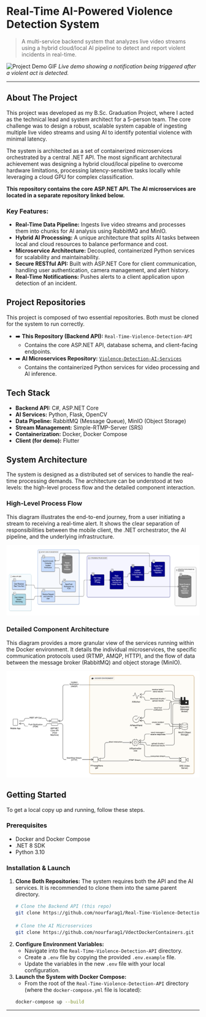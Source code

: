 # Real-Time AI-Powered Violence Detection System

> A multi-service backend system that analyzes live video streams using a hybrid cloud/local AI pipeline to detect and report violent incidents in real-time.

![Project Demo GIF](./demo.gif)
*Live demo showing a notification being triggered after a violent act is detected.*

---

## About The Project

This project was developed as my B.Sc. Graduation Project, where I acted as the technical lead and system architect for a 5-person team. The core challenge was to design a robust, scalable system capable of ingesting multiple live video streams and using AI to identify potential violence with minimal latency.

The system is architected as a set of containerized microservices orchestrated by a central .NET API. The most significant architectural achievement was designing a hybrid cloud/local pipeline to overcome hardware limitations, processing latency-sensitive tasks locally while leveraging a cloud GPU for complex classification.

**This repository contains the core ASP.NET API. The AI microservices are located in a separate repository linked below.**

### Key Features:
*   **Real-Time Data Pipeline:** Ingests live video streams and processes them into chunks for AI analysis using RabbitMQ and MinIO.
*   **Hybrid AI Processing:** A unique architecture that splits AI tasks between local and cloud resources to balance performance and cost.
*   **Microservice Architecture:** Decoupled, containerized Python services for scalability and maintainability.
*   **Secure RESTful API:** Built with ASP.NET Core for client communication, handling user authentication, camera management, and alert history.
*   **Real-Time Notifications:** Pushes alerts to a client application upon detection of an incident.

## Project Repositories

This project is composed of two essential repositories. Both must be cloned for the system to run correctly.

*   ➡️ **This Repository (Backend API):** `Real-Time-Violence-Detection-API`
    *   Contains the core ASP.NET API, database schema, and client-facing endpoints.
*   ➡️ **AI Microservices Repository:** [`Violence-Detection-AI-Services`](https://github.com/nourfarag1/VdectDockerContainers)
    *   Contains the containerized Python services for video processing and AI inference.

## Tech Stack

*   **Backend API:** C#, ASP.NET Core
*   **AI Services:** Python, Flask, OpenCV
*   **Data Pipeline:** RabbitMQ (Message Queue), MinIO (Object Storage)
*   **Stream Management:** Simple-RTMP-Server (SRS)
*   **Containerization:** Docker, Docker Compose
*   **Client (for demo):** Flutter

## System Architecture

The system is designed as a distributed set of services to handle the real-time processing demands. The architecture can be understood at two levels: the high-level process flow and the detailed component interaction.

### High-Level Process Flow

This diagram illustrates the end-to-end journey, from a user initiating a stream to receiving a real-time alert. It shows the clear separation of responsibilities between the mobile client, the .NET orchestrator, the AI pipeline, and the underlying infrastructure.

![High-Level Process Flow](./high-level-flow.png)

### Detailed Component Architecture

This diagram provides a more granular view of the services running within the Docker environment. It details the individual microservices, the specific communication protocols used (RTMP, AMQP, HTTP), and the flow of data between the message broker (RabbitMQ) and object storage (MinIO).

![Detailed Component Architecture](./component-architecture.png)

## Getting Started

To get a local copy up and running, follow these steps.

### Prerequisites

*   Docker and Docker Compose
*   .NET 8 SDK
*   Python 3.10

### Installation & Launch

1.  **Clone Both Repositories:** The system requires both the API and the AI services. It is recommended to clone them into the same parent directory.
    ```sh
    # Clone the Backend API (this repo)
    git clone https://github.com/nourfarag1/Real-Time-Violence-Detection-API.git

    # Clone the AI Microservices
    git clone https://github.com/nourfarag1/VdectDockerContainers.git
    ```
2.  **Configure Environment Variables:**
    *   Navigate into the `Real-Time-Violence-Detection-API` directory.
    *   Create a `.env` file by copying the provided `.env.example` file.
    *   Update the variables in the new `.env` file with your local configuration.
3.  **Launch the System with Docker Compose:**
    *   From the root of the `Real-Time-Violence-Detection-API` directory (where the `docker-compose.yml` file is located):
    ```sh
    docker-compose up --build
    ```
---
